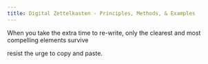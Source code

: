 ```yaml
---
title: Digital Zettelkasten - Principles, Methods, & Examples
---
```


When you take the extra time to re-write, only the clearest and most compelling elements survive

resist the urge to copy and paste.
